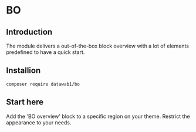 # BO

## Introduction
The module delivers a out-of-the-box block overview with a lot of elements predefined to have a quick start.

## Installion

```
composer require datawab1/bo
```

## Start here

Add the 'BO overview' block to a specific region on your theme. Restrict the appearance to your needs.
